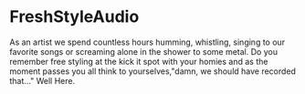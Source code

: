 # FreshStyleAudio
As an artist we spend countless hours humming, whistling, singing to our favorite songs or screaming alone in the shower to some metal. Do you remember free styling at the kick it spot with your homies and as the moment passes you all think to yourselves,"damn, we should have recorded that..." Well Here.
